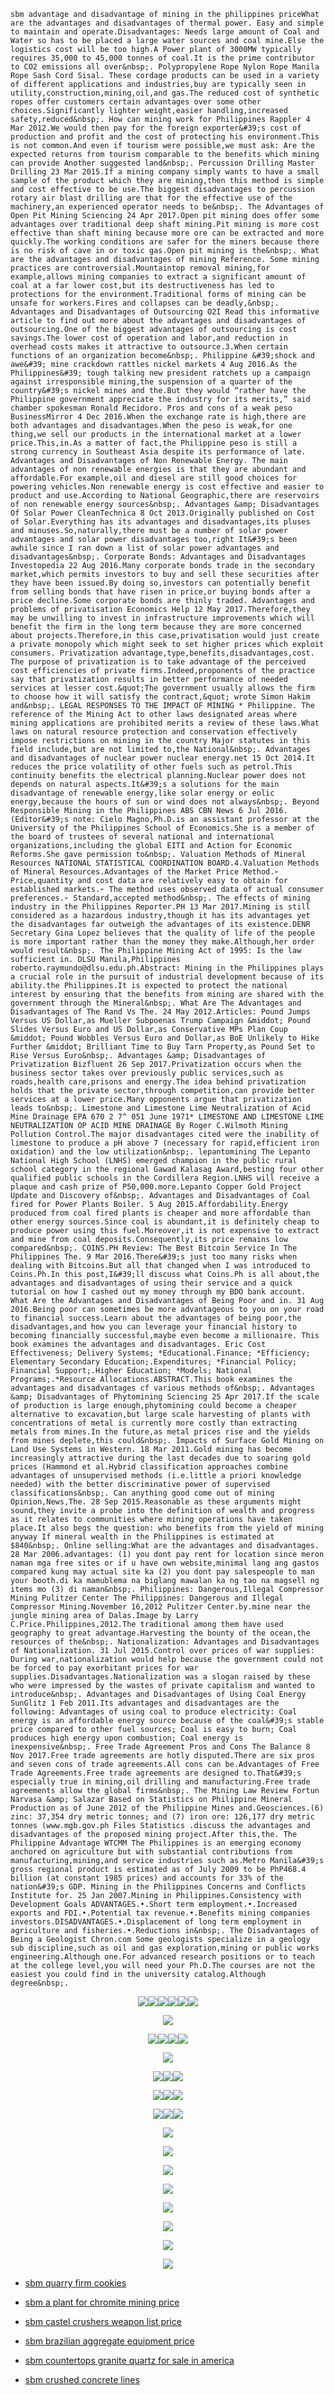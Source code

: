 
```
sbm advantage and disadvantage of mining in the philippines priceWhat are the advantages and disadvantages of thermal power. Easy and simple to maintain and operate.Disadvantages: Needs large amount of Coal and Water so has to be placed a large water sources and coal mine.Else the logistics cost will be too high.A Power plant of 3000MW typically requires 35,000 to 45,000 tonnes of coal.It is the prime contributor to CO2 emissions all over&nbsp;. Polypropylene Rope Nylon Rope Manila Rope Sash Cord Sisal. These cordage products can be used in a variety of different applications and industries,buy are typically seen in utility,construction,mining,oil,and gas.The reduced cost of synthetic ropes offer customers certain advantages over some other choices.Significantly lighter weight,easier handling,increased safety,reduced&nbsp;. How can mining work for Philippines Rappler 4 Mar 2012.We would then pay for the foreign exporter&#39;s cost of production and profit and the cost of protecting his environment.This is not common.And even if tourism were possible,we must ask: Are the expected returns from tourism comparable to the benefits which mining can provide Another suggested land&nbsp;. Percussion Drilling Master Drilling 23 Mar 2015.If a mining company simply wants to have a small sample of the product which they are mining,then this method is simple and cost effective to be use.The biggest disadvantages to percussion rotary air blast drilling are that for the effective use of the machinery,an experienced operator needs to be&nbsp;. The Advantages of Open Pit Mining Sciencing 24 Apr 2017.Open pit mining does offer some advantages over traditional deep shaft mining.Pit mining is more cost effective than shaft mining because more ore can be extracted and more quickly.The working conditions are safer for the miners because there is no risk of cave in or toxic gas.Open pit mining is the&nbsp;. What are the advantages and disadvantages of mining Reference. Some mining practices are controversial.Mountaintop removal mining,for example,allows mining companies to extract a significant amount of coal at a far lower cost,but its destructiveness has led to protections for the environment.Traditional forms of mining can be unsafe for workers.Fires and collapses can be deadly,&nbsp;. Advantages and Disadvantages of Outsourcing O2I Read this informative article to find out more about the advantages and disadvantages of outsourcing.One of the biggest advantages of outsourcing is cost savings.The lower cost of operation and labor,and reduction in overhead costs makes it attractive to outsource.3.When certain functions of an organization become&nbsp;. Philippine &#39;shock and awe&#39; mine crackdown rattles nickel markets 4 Aug 2016.As the Philippines&#39; tough talking new president ratchets up a campaign against irresponsible mining,the suspension of a quarter of the country&#39;s nickel mines and the.But they would “rather have the Philippine government appreciate the industry for its merits,” said chamber spokesman Ronald Recidoro. Pros and cons of a weak peso BusinessMirror 4 Dec 2016.When the exchange rate is high,there are both advantages and disadvantages.When the peso is weak,for one thing,we sell our products in the international market at a lower price.This,in.As a matter of fact,the Philippine peso is still a strong currency in Southeast Asia despite its performance of late. Advantages and Disadvantages of Non Renewable Energy. The main advantages of non renewable energies is that they are abundant and affordable.For example,oil and diesel are still good choices for powering vehicles.Non renewable energy is cost effective and easier to product and use.According to National Geographic,there are reservoirs of non renewable energy sources&nbsp;. Advantages &amp; Disadvantages Of Solar Power CleanTechnica 8 Oct 2013.Originally published on Cost of Solar.Everything has its advantages and disadvantages,its pluses and minuses.So,naturally,there must be a number of solar power advantages and solar power disadvantages too,right It&#39;s been awhile since I ran down a list of solar power advantages and disadvantages&nbsp;. Corporate Bonds: Advantages and Disadvantages Investopedia 22 Aug 2016.Many corporate bonds trade in the secondary market,which permits investors to buy and sell these securities after they have been issued.By doing so,investors can potentially benefit from selling bonds that have risen in price,or buying bonds after a price decline.Some corporate bonds are thinly traded. Advantages and problems of privatisation Economics Help 12 May 2017.Therefore,they may be unwilling to invest in infrastructure improvements which will benefit the firm in the long term because they are more concerned about projects.Therefore,in this case,privatisation would just create a private monopoly which might seek to set higher prices which exploit consumers. Privatization advantage,type,benefits,disadvantages,cost. The purpose of privatization is to take advantage of the perceived cost efficiencies of private firms.Indeed,proponents of the practice say that privatization results in better performance of needed services at lesser cost.&quot;The government usually allows the firm to choose how it will satisfy the contract,&quot; wrote Simon Hakim and&nbsp;. LEGAL RESPONSES TO THE IMPACT OF MINING * Philippine. The reference of the Mining Act to other laws designated areas where mining applications are prohibited merits a review of these laws.What laws on natural resource protection and conservation effectively impose restrictions on mining in the country Major statutes in this field include,but are not limited to,the National&nbsp;. Advantages and disadvantages of nuclear power nuclear energy.net 15 Oct 2014.It reduces the price volatility of other fuels such as petrol.This continuity benefits the electrical planning.Nuclear power does not depends on natural aspects.It&#39;s a solutions for the main disadvantage of renewable energy,like solar energy or eolic energy,because the hours of sun or wind does not always&nbsp;. Beyond Responsible Mining in the Philippines ABS CBN News 6 Jul 2016.(Editor&#39;s note: Cielo Magno,Ph.D.is an assistant professor at the University of the Philippines School of Economics.She is a member of the board of trustees of several national and international organizations,including the global EITI and Action for Economic Reforms.She gave permission to&nbsp;. Valuation Methods of Mineral Resources NATIONAL STATISTICAL COORDINATION BOARD.4.Valuation Methods of Mineral Resources.Advantages of the Market Price Method.➢ Price,quantity and cost data are relatively easy to obtain for established markets.➢ The method uses observed data of actual consumer preferences.➢ Standard,accepted method&nbsp;. The effects of mining industry in the Philippines Reporter.PH 13 Mar 2017.Mining is still considered as a hazardous industry,though it has its advantages yet the disadvantages far outweigh the advantages of its existence.DENR Secretary Gina Lopez believes that the quality of life of the people is more important rather than the money they make.Although,her order would result&nbsp;. The Philippine Mining Act of 1995: Is the law sufficient in. DLSU Manila,Philippines roberto.raymundo@dlsu.edu.ph.Abstract: Mining in the Philippines plays a crucial role in the pursuit of industrial development because of its ability.the Philippines.It is expected to protect the national interest by ensuring that the benefits from mining are shared with the government through the Mineral&nbsp;. What Are The Advantages and Disadvantages of The Rand Vs The. 24 May 2012.Articles: Pound Jumps Versus US Dollar,as Mueller Subpoenas Trump Campaign &middot; Pound Slides Versus Euro and US Dollar,as Conservative MPs Plan Coup &middot; Pound Wobbles Versus Euro and Dollar,as BoE Unlikely to Hike Further &middot; Brilliant Time to Buy Tarn Property,as Pound Set to Rise Versus Euro&nbsp;. Advantages &amp; Disadvantages of Privatization Bizfluent 26 Sep 2017.Privatization occurs when the business sector takes over previously public services,such as roads,health care,prisons and energy.The idea behind privatization holds that the private sector,through competition,can provide better services at a lower price.Many opponents argue that privatization leads to&nbsp;. Limestone and Limestone Lime Neutralization of Acid Mine Drainage EPA 670 2 7^ 051 June 1971* LIMESTONE AND LIMESTONE LIME NEUTRALIZATION OP ACID MINE DRAINAGE By Roger C.Wilmoth Mining Pollution Control.The major disadvantages cited were the inability of limestone to produce a pH above 7 (necessary for rapid,efficient iron oxidation) and the low utilization&nbsp;. lepantomining The Lepanto National High School (LNHS) emerged champion in the public rural school category in the regional Gawad Kalasag Award,besting four other qualified public schools in the Cordillera Region.LNHS will receive a plaque and cash prize of P50,000.more.Lepanto Copper Gold Project Update and Discovery of&nbsp;. Advantages and Disadvantages of Coal fired for Power Plants Boiler. 5 Aug 2015.Affordability.Energy produced from coal fired plants is cheaper and more affordable than other energy sources.Since coal is abundant,it is definitely cheap to produce power using this fuel.Moreover,it is not expensive to extract and mine from coal deposits.Consequently,its price remains low compared&nbsp;. COINS.PH Review: The Best Bitcoin Service In The Philippines The. 9 Mar 2016.There&#39;s just too many risks when dealing with Bitcoins.But all that changed when I was introduced to Coins.Ph.In this post,I&#39;ll discuss what Coins.Ph is all about,the advantages and disadvantages of using their service and a quick tutorial on how I cashed out my money through my BDO bank account. What Are the Advantages and Disadvantages of Being Poor and in. 31 Aug 2016.Being poor can sometimes be more advantageous to you on your road to financial success.Learn about the advantages of being poor,the disadvantages,and how you can leverage your financial history to becoming financially successful,maybe even become a millionaire. This book examines the advantages and disadvantages. Eric Cost Effectiveness; Delivery Systems; *Educational.Finance; *Efficiency; Elementary Secondary Education;.Expenditures; *Financial Policy; Financial Support;.Higher Education; *Models; National Programs;.*Resource Allocations.ABSTRACT.This book examines the advantages and disadvantages cf various methods of&nbsp;. Advantages &amp; Disadvantages of Phytomining Sciencing 25 Apr 2017.If the scale of production is large enough,phytomining could become a cheaper alternative to excavation,but large scale harvesting of plants with concentrations of metal is currently more costly than extracting metals from mines.In the future,as metal prices rise and the yields from mines deplete,this could&nbsp;. Impacts of Surface Gold Mining on Land Use Systems in Western. 18 Mar 2011.Gold mining has become increasingly attractive during the last decades due to soaring gold prices (Hammond et al.Hybrid classification approaches combine advantages of unsupervised methods (i.e.little a priori knowledge needed) with the better discriminative power of supervised classifications&nbsp;. Can anything good come out of mining Opinion,News,The. 28 Sep 2015.Reasonable as these arguments might sound,they invite a probe into the definition of wealth and progress as it relates to communities where mining operations have taken place.It also begs the question: who benefits from the yield of mining anyway If mineral wealth in the Philippines is estimated at $840&nbsp;. Online selling:What are the advantages and disadvantages. 28 Mar 2006.advantages: (1) you dont pay rent for location since meron naman mga free sites or if u have own website,minimal lang ang gastos compared kung may actual site ka (2) you dont pay salespeople to man your booth.di ka mamublema na biglang mawalan ka ng tao na magsell ng items mo (3) di naman&nbsp;. Philippines: Dangerous,Illegal Compressor Mining Pulitzer Center The Philippines: Dangerous and Illegal Compressor Mining.November 16,2012 Pulitzer Center.by.mine near the jungle mining area of Dalas.Image by Larry C.Price.Philippines,2012.The traditional among them have used geography to great advantage.Harvesting the bounty of the ocean,the resources of the&nbsp;. Nationalization: Advantages and Disadvantages of Nationalization. 31 Jul 2015.Control over prices of war supplies: During war,nationalization would help because the government could not be forced to pay exorbitant prices for war supplies.Disadvantages.Nationalization was a slogan raised by these who were impressed by the wastes of private capitalism and wanted to introduce&nbsp;. Advantages and Disadvantages of Using Coal Energy SunGlitz 1 Feb 2011.Its advantages and disadvantages are the following: Advantages of using coal to produce electricity: Coal energy is an affordable energy source because of the coal&#39;s stable price compared to other fuel sources; Coal is easy to burn; Coal produces high energy upon combustion; Coal energy is inexpensive&nbsp;. Free Trade Agreement Pros and Cons The Balance 8 Nov 2017.Free trade agreements are hotly disputed.There are six pros and seven cons of trade agreements.All cons can be.Advantages of Free Trade Agreements.Free trade agreements are designed to.That&#39;s especially true in mining,oil drilling and manufacturing.Free trade agreements allow the global firms&nbsp;. The Mining Law Review Fortun Narvasa &amp; Salazar Based on Statistics on Philippine Mineral Production as of June 2012 of the Philippine Mines and.Geosciences.(6) zinc: 37,354 dry metric tonnes; and (7) iron ore: 126,177 dry metric tonnes (www.mgb.gov.ph Files Statistics .discuss the advantages and disadvantages of the proposed mining project.After this,the. The Philippine Advantage WTCMM The Philippines is an emerging economy anchored on agriculture but with substantial contributions from manufacturing,mining,and service industries such as.Metro Manila&#39;s gross regional product is estimated as of July 2009 to be PhP468.4 billion (at constant 1985 prices) and accounts for 33% of the nation&#39;s GDP. Mining in the Philippines Concerns and Conflicts Institute for. 25 Jan 2007.Mining in Philippines.Consistency with Development Goals ADVANTAGES.•.Short term employment.•.Increased exports and FDI.•.Potential tax revenue.•.Benefits mining companies investors.DISADVANTAGES.•.Displacement of long term employment in agriculture and fisheries.•.Reductions in&nbsp;. The Disadvantages of Being a Geologist Chron.com Some geologists specialize in a geology sub discipline,such as oil and gas exploration,mining or public works engineering.Although one.For advanced research positions or to teach at the college level,you will need your Ph.D.The courses are not the easiest you could find in the university catalog.Although degree&nbsp;. 
```

<div align="center">
  
<a rel="nofollow" href="https://m.shibang-china.com?f=github&k=sbm+advantage+and+disadvantage+of+mining+in+the+philippines+price"><img src="https://static.shibang-china.com/en/l.png"></a><img src="https://static.shibang-china.com/en/hw.png"><a rel="nofollow" href="https://m.shibang-china.com/product/?f=github&k=sbm+advantage+and+disadvantage+of+mining+in+the+philippines+price"><img src="https://static.shibang-china.com/en/p.png"></a><a rel="nofollow" href="https://m.shibang-china.com/cases/?f=github&k=sbm+advantage+and+disadvantage+of+mining+in+the+philippines+price"><img src="https://static.shibang-china.com/en/c.png"></a><a rel="nofollow" href="https://m.shibang-china.com/news/?f=github&k=sbm+advantage+and+disadvantage+of+mining+in+the+philippines+price"><img src="https://static.shibang-china.com/en/n.png"></a><a rel="nofollow" href="https://m.shibang-china.com?f=github&k=sbm+advantage+and+disadvantage+of+mining+in+the+philippines+price"><img src="https://static.shibang-china.com/en/m.png"></a>

<a rel="nofollow" href="https://m.shibang-china.com/product/?f=github&k=sbm+advantage+and+disadvantage+of+mining+in+the+philippines+price"><img src="https://static.shibang-china.com/en/b.jpg"></a>
  
<a rel="nofollow" href="https://m.shibang-china.com/solution-aggregate.html?f=github&k=sbm+advantage+and+disadvantage+of+mining+in+the+philippines+price"><img src="https://static.shibang-china.com/en/a.jpg"></a><a rel="nofollow" href="https://m.shibang-china.com/solution-mine.html?f=github&k=sbm+advantage+and+disadvantage+of+mining+in+the+philippines+price"><img src="https://static.shibang-china.com/en/m.jpg"></a><a rel="nofollow" href="https://m.shibang-china.com/solution-mill.html?f=github&k=sbm+advantage+and+disadvantage+of+mining+in+the+philippines+price"><img src="https://static.shibang-china.com/en/g.jpg"></a><a rel="nofollow" href="https://m.shibang-china.com/solution-epc.html?f=github&k=sbm+advantage+and+disadvantage+of+mining+in+the+philippines+price"><img src="https://static.shibang-china.com/en/e.jpg"></a>

<a rel="nofollow" href="https://m.shibang-china.com/product/?f=github&k=sbm+advantage+and+disadvantage+of+mining+in+the+philippines+price"><img src="https://static.shibang-china.com/en/a-p.png"></a>

<a rel="nofollow" href="https://m.shibang-china.com/product/crusher/c6x.html?f=github&k=sbm+advantage+and+disadvantage+of+mining+in+the+philippines+price"><img src="https://static.shibang-china.com/en/j.jpg"></a><a rel="nofollow" href="https://m.shibang-china.com/product/crusher/ci5x.html?f=github&k=sbm+advantage+and+disadvantage+of+mining+in+the+philippines+price"><img src="https://static.shibang-china.com/en/i.jpg"></a><a rel="nofollow" href="https://m.shibang-china.com/product/crusher/hst.html?f=github&k=sbm+advantage+and+disadvantage+of+mining+in+the+philippines+price"><img src="https://static.shibang-china.com/en/c.jpg"></a>

<a rel="nofollow" href="https://m.shibang-china.com/product/mill/mtw.html?f=github&k=sbm+advantage+and+disadvantage+of+mining+in+the+philippines+price"><img src="https://static.shibang-china.com/en/mtw.jpg"></a><a rel="nofollow" href="https://m.shibang-china.com/product/mill/scm.html?f=github&k=sbm+advantage+and+disadvantage+of+mining+in+the+philippines+price"><img src="https://static.shibang-china.com/en/scm.jpg"></a><a rel="nofollow" href="https://m.shibang-china.com/product/mill/lm.html?f=github&k=sbm+advantage+and+disadvantage+of+mining+in+the+philippines+price"><img src="https://static.shibang-china.com/en/lm.jpg"></a>

<a rel="nofollow" href="https://m.shibang-china.com/product/sand/vsi6x.html?f=github&k=sbm+advantage+and+disadvantage+of+mining+in+the+philippines+price"><img src="https://static.shibang-china.com/en/6x.jpg"></a><a rel="nofollow" href="https://m.shibang-china.com/product/sand/vu.html?f=github&k=sbm+advantage+and+disadvantage+of+mining+in+the+philippines+price"><img src="https://static.shibang-china.com/en/vu.jpg"></a><a rel="nofollow" href="https://m.shibang-china.com/product/mobile/klun.html?f=github&k=sbm+advantage+and+disadvantage+of+mining+in+the+philippines+price"><img src="https://static.shibang-china.com/en/k.jpg"></a>

<a rel="nofollow" href="https://m.shibang-china.com/cases/?f=github&k=sbm+advantage+and+disadvantage+of+mining+in+the+philippines+price"><img src="https://static.shibang-china.com/en/case.png"></a>

<a rel="nofollow" href="https://m.shibang-china.com/cases/aggregate/202.html?f=github&k=sbm+advantage+and+disadvantage+of+mining+in+the+philippines+price"><img src="https://static.shibang-china.com/en/c-1.jpg"></a>

<a rel="nofollow" href="https://m.shibang-china.com/cases/aggregate/203.html?f=github&k=sbm+advantage+and+disadvantage+of+mining+in+the+philippines+price"><img src="https://static.shibang-china.com/en/c-2.jpg"></a>

<a rel="nofollow" href="https://m.shibang-china.com/cases/mill/123.html?f=github&k=sbm+advantage+and+disadvantage+of+mining+in+the+philippines+price"><img src="https://static.shibang-china.com/en/c-3.jpg"></a>

<a rel="nofollow" href="https://m.shibang-china.com/contact_us.html?f=github&k=sbm+advantage+and+disadvantage+of+mining+in+the+philippines+price"><img src="https://static.shibang-china.com/en/contact.png"></a>

<a rel="nofollow" href="https://swt.shibang-china.com/?f=github&k=sbm+advantage+and+disadvantage+of+mining+in+the+philippines+price"><img src="https://static.shibang-china.com/en/chat.png"></a>

<a rel="nofollow" href="https://whatsapp.shibangsoft.com/WhatsApp.php?f=github&k=sbm+advantage+and+disadvantage+of+mining+in+the+philippines+price"><img src="https://static.shibang-china.com/en/whatsapp.png"></a>

<a rel="nofollow" href="https://m.shibang-china.com/?f=github&k=sbm+advantage+and+disadvantage+of+mining+in+the+philippines+price"><img src="https://static.shibang-china.com/en/website.png"></a>

</div>


* [sbm quarry firm cookies](sbm%20quarry%20firm%20cookies.md)

* [sbm a plant for chromite mining price](sbm%20a%20plant%20for%20chromite%20mining%20price.md)

* [sbm castel crushers weapon list price](sbm%20castel%20crushers%20weapon%20list%20price.md)

* [sbm brazilian aggregate equipment price](sbm%20brazilian%20aggregate%20equipment%20price.md)

* [sbm countertops granite quartz for sale in america](sbm%20countertops%20granite%20quartz%20for%20sale%20in%20america.md)

* [sbm crushed concrete lines](sbm%20crushed%20concrete%20lines.md)